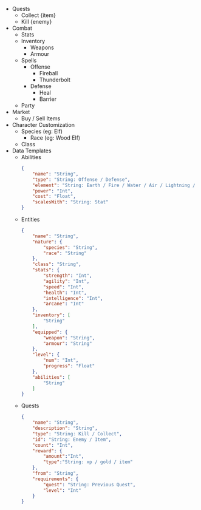 - Quests
    - Collect {item}
    - Kill {enemy}
- Combat
    - Stats
    - Inventory
        - Weapons
        - Armour
    - Spells
        - Offense
            - Fireball
            - Thunderbolt
        - Defense
            - Heal
            - Barrier
    - Party
- Market
    - Buy / Sell Items
- Character Customization
    - Species (eg: Elf)
        - Race (eg: Wood Elf)
    - Class
- Data Templates
	- Abilities
		```json
		{
			"name": "String",
			"type": "String: Offense / Defense",
			"element": "String: Earth / Fire / Water / Air / Lightning / Light / Dark",
			"power": "Int",
			"cost": "Float",
			"scalesWith": "String: Stat"
		}
		```
	- Entities
		```json
		{
			"name": "String",
			"nature": {
				"species": "String",
				"race": "String"
			},
			"class": "String",
			"stats": {
				"strength": "Int",
				"agility": "Int",
				"speed": "Int",
				"health": "Int",
				"intelligence": "Int",
				"arcane": "Int"
			},
			"inventory": [
				"String"
			],
			"equipped": {
				"weapon": "String",
				"armour": "String"
			},
			"level": {
				"num": "Int",
				"progress": "Float"
			},
			"abilities": [
				"String"
			]
		}
		```
	- Quests
		```json
		{
			"name": "String",
			"description": "String",
			"type": "String: Kill / Collect",
			"id": "String: Enemy / Item",
			"count": "Int",
			"reward": {
				"amount":"Int",
				"type":"String: xp / gold / item"
			},
			"from": "String",
			"requirements": {
				"quest": "String: Previous Quest",
				"level": "Int"
			}
		}
		```